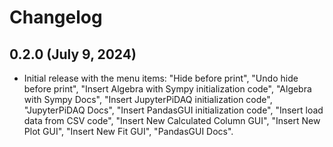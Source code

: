 # Changelog

<!-- <START NEW CHANGELOG ENTRY> -->
## 0.2.0 (July 9, 2024)
* Initial release with the menu items: "Hide before print", "Undo hide before 
  print", "Insert 
  Algebra with Sympy initialization code", "Algebra with Sympy Docs", "Insert 
  JupyterPiDAQ initialization code", "JupyterPiDAQ Docs", "Insert PandasGUI 
  initialization code", "Insert load data from CSV code", "Insert New 
  Calculated 
  Column GUI", 
  "Insert New Plot 
  GUI", "Insert New Fit GUI", "PandasGUI Docs".
<!-- <END NEW CHANGELOG ENTRY> -->
